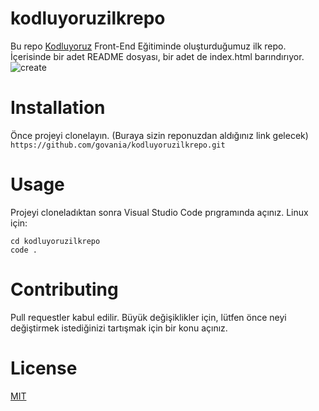 # kodluyoruzilkrepo

Bu repo [Kodluyoruz](https://kodluyoruz.org) Front-End Eğitiminde oluşturduğumuz ilk repo. İçerisinde bir adet README dosyası, bir adet de index.html barındırıyor.
![create](https://i.imgur.com/6rwxWPI.jpg)

# Installation
Önce projeyi clonelayın. (Buraya sizin reponuzdan aldığınız link gelecek)
`https://github.com/govania/kodluyoruzilkrepo.git`

# Usage
Projeyi cloneladıktan sonra Visual Studio Code prıgramında açınız.
Linux için:
```
cd kodluyoruzilkrepo
code .
```

# Contributing
Pull requestler kabul edilir. Büyük değişiklikler için, lütfen önce neyi değiştirmek istediğinizi tartışmak için bir konu açınız.

# License
[MIT](https://choosealicense.com/licenses/mit/)